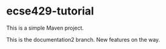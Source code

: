 # ecse429-tutorial

This is a simple Maven project.

This is the documentation2 branch. New features on the way.
